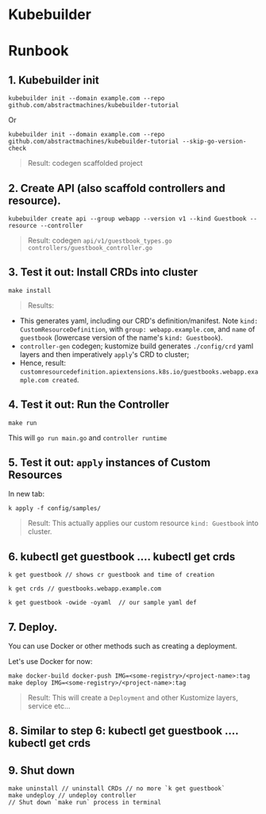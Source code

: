 # Kubebuilder

# Runbook

## 1. Kubebuilder init

```
kubebuilder init --domain example.com --repo github.com/abstractmachines/kubebuilder-tutorial
```

Or
```
kubebuilder init --domain example.com --repo github.com/abstractmachines/kubebuilder-tutorial --skip-go-version-check
```

> Result: codegen scaffolded project

## 2. Create API (also scaffold controllers and resource).

```
kubebuilder create api --group webapp --version v1 --kind Guestbook --resource --controller
```

> Result: codegen `api/v1/guestbook_types.go` `controllers/guestbook_controller.go`

## 3. Test it out: Install CRDs into cluster
```
make install
```

> Results:
  - This generates yaml, including our CRD's definition/manifest. Note `kind: CustomResourceDefinition`, with `group: webapp.example.com`, and `name` of `guestbook` (lowercase version of the name's `kind: Guestbook`).
  - `controller-gen` codegen; kustomize build generates `./config/crd` yaml layers and then imperatively `apply`'s CRD to cluster;
  - Hence, result: `customresourcedefinition.apiextensions.k8s.io/guestbooks.webapp.example.com created`.

## 4. Test it out: Run the Controller
```
make run
```

This will `go run main.go` and `controller runtime`

## 5. Test it out: `apply` instances of Custom Resources
In new tab:
```
k apply -f config/samples/
```

> Result: This actually applies our custom resource `kind: Guestbook` into cluster.

## 6. kubectl get guestbook .... kubectl get crds
```
k get guestbook // shows cr guestbook and time of creation
```

```
k get crds // guestbooks.webapp.example.com 
```

```
k get guestbook -owide -oyaml  // our sample yaml def
```
## 7. Deploy.
You can use Docker or other methods such as creating a deployment.

Let's use Docker for now:
```
make docker-build docker-push IMG=<some-registry>/<project-name>:tag
make deploy IMG=<some-registry>/<project-name>:tag
```

> Result: This will create a `Deployment` and other Kustomize layers, service etc...

## 8. Similar to step 6: kubectl get guestbook .... kubectl get crds

## 9. Shut down
```
make uninstall // uninstall CRDs // no more `k get guestbook`
make undeploy // undeploy controller
// Shut down `make run` process in terminal
```
